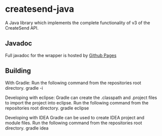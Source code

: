 # createsend-java

A Java library which implements the complete functionality of v3 of the CreateSend API.

## Javadoc
Full javadoc for the wrapper is hosted by [Github Pages](http://campaignmonitor.github.com/createsend-java/)

## Building

With Gradle:
Run the following command from the repositories root directory.
        gradle -i

Developing with eclipse:
Gradle can create the .classpath and .project files to import the project into eclipse. 
Run the following command from the repositories root directory.
        gradle eclipse
        
Developing with IDEA
Gradle can be used to create IDEA project and module files. 
Run the following command from the repositories root directory.
        gradle idea